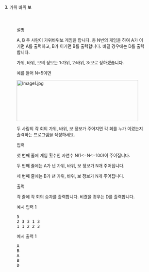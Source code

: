 <div data-v-4b3ae1dc="" class="ivu-card ivu-card-dis-hover ivu-card-shadow"><div class="ivu-card-head"><div class="panel-title"><div data-v-4b3ae1dc="">3. 가위 바위 보</div></div></div> <div class="ivu-card-extra"><div class="panel-extra"></div></div> <div class="ivu-card-body" style="padding: 40px;">  <div class="panel-body"> <div data-v-4b3ae1dc="" id="problem-content" class="markdown-body"><p data-v-4b3ae1dc="" class="title">설명</p> <p data-v-4b3ae1dc="" class="content"><p>A, B 두 사람이 가위바위보 게임을 합니다. 총 N번의 게임을 하여 A가 이기면 A를 출력하고, B가 이기면 B를 출력합니다. 비길 경우에는 D를 출력합니다.</p><p>가위, 바위, 보의 정보는 1:가위, 2:바위, 3:보로 정하겠습니다.</p><p>예를 들어 N=5이면</p><p><img alt="Image1.jpg" src="/public/upload/a48402588b.jpg" width="400" height="135.38333129882812"><br></p><p>두 사람의 각 회의 가위, 바위, 보 정보가 주어지면 각 회를 누가 이겼는지 출력하는 프로그램을 작성하세요.<br></p></p> <p data-v-4b3ae1dc="" class="title">입력 <!----></p> <p data-v-4b3ae1dc="" class="content"><p>첫 번째 줄에 게임 횟수인 자연수 N(1&lt;=N&lt;=100)이 주어집니다.</p><p>두 번째 줄에는 A가 낸 가위, 바위, 보 정보가 N개 주어집니다.</p><p>세 번째 줄에는 B가 낸 가위, 바위, 보 정보가 N개 주어집니다.</p></p> <p data-v-4b3ae1dc="" class="title">출력 <!----></p> <p data-v-4b3ae1dc="" class="content"><p>각 줄에 각 회의 승자를 출력합니다. 비겼을 경우는 D를 출력합니다.<br></p></p>  <div data-v-4b3ae1dc=""><div data-v-4b3ae1dc="" class="flex-container sample"><div data-v-4b3ae1dc="" class="sample-input"><p data-v-4b3ae1dc="" class="title">예시 입력 1
                  <a data-v-4b3ae1dc="" class="copy"><i data-v-4b3ae1dc="" class="ivu-icon ivu-icon-clipboard"></i></a></p> <pre data-v-4b3ae1dc="">5
2 3 3 1 3
1 1 2 2 3
</pre></div> <div data-v-4b3ae1dc="" class="sample-output"><p data-v-4b3ae1dc="" class="title">예시 출력 1</p> <pre data-v-4b3ae1dc="">A
B
A
B
D
</pre></div></div></div> <!----> <!----></div></div></div></div>